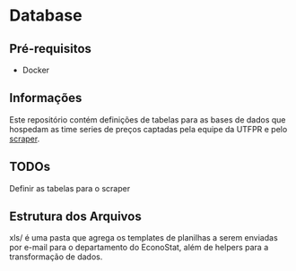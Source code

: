 # Database

## Pré-requisitos

- Docker

## Informações

Este repositório contém definições de tabelas para as bases de dados que hospedam as time series de preços captadas pela equipe da UTFPR e pelo [scraper](https://github.com/lukeathedev/scraper).

## TODOs

Definir as tabelas para o scraper

## Estrutura dos Arquivos

xls/ é uma pasta que agrega os templates de planilhas a serem enviadas por e-mail para o departamento do EconoStat, além de helpers para a transformação de dados.